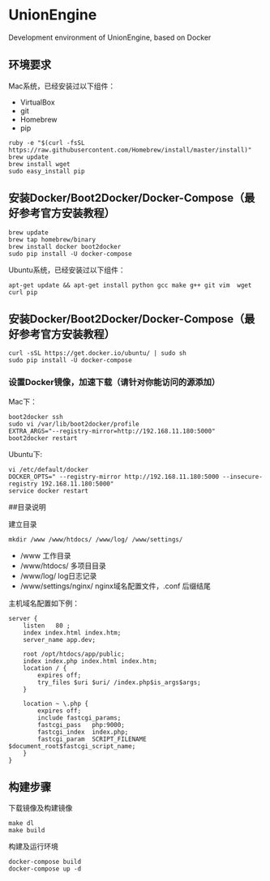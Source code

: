 # UnionEngine
Development environment of UnionEngine, based on Docker

## 环境要求

Mac系统，已经安装过以下组件：

- VirtualBox
- git
- Homebrew
- pip

```
ruby -e "$(curl -fsSL https://raw.githubusercontent.com/Homebrew/install/master/install)"
brew update
brew install wget
sudo easy_install pip
```

## 安装Docker/Boot2Docker/Docker-Compose（最好参考官方安装教程）

```
brew update
brew tap homebrew/binary
brew install docker boot2docker
sudo pip install -U docker-compose
```

Ubuntu系统，已经安装过以下组件：

```
apt-get update && apt-get install python gcc make g++ git vim  wget curl pip
```

## 安装Docker/Boot2Docker/Docker-Compose（最好参考官方安装教程）

```
curl -sSL https://get.docker.io/ubuntu/ | sudo sh
sudo pip install -U docker-compose
```

### 设置Docker镜像，加速下载（请针对你能访问的源添加）

Mac下：

```
boot2docker ssh
sudo vi /var/lib/boot2docker/profile
EXTRA_ARGS="--registry-mirror=http://192.168.11.180:5000"
boot2docker restart
```

Ubuntu下:

```
vi /etc/default/docker
DOCKER_OPTS=" --registry-mirror http://192.168.11.180:5000 --insecure-registry 192.168.11.180:5000"
service docker restart
```

##目录说明

建立目录

```
mkdir /www /www/htdocs/ /www/log/ /www/settings/
```

- /www 工作目录
- /www/htdocs/ 多项目目录
- /www/log/ log日志记录
- /www/settings/nginx/ nginx域名配置文件，.conf 后缀结尾

主机域名配置如下例：

```
server {
    listen   80 ;
    index index.html index.htm;
    server_name app.dev;

    root /opt/htdocs/app/public;
    index index.php index.html index.htm;
    location / {
        expires off;
        try_files $uri $uri/ /index.php$is_args$args;
    }

    location ~ \.php {
        expires off;
        include fastcgi_params;
        fastcgi_pass   php:9000;
        fastcgi_index  index.php;
        fastcgi_param  SCRIPT_FILENAME  $document_root$fastcgi_script_name;
    }
}
```


## 构建步骤

下载镜像及构建镜像

```
make dl
make build
```

构建及运行环境

```
docker-compose build
docker-compose up -d
```

